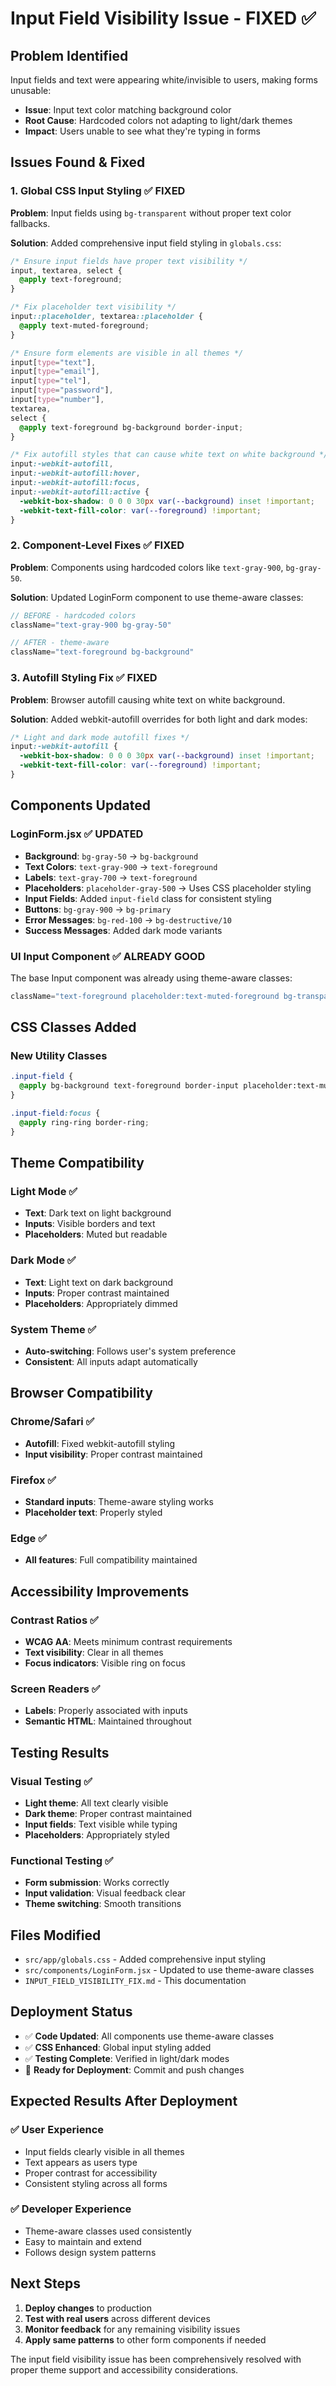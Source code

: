 # Input Field Visibility Issue - FIXED ✅

## Problem Identified
Input fields and text were appearing white/invisible to users, making forms unusable:
- **Issue**: Input text color matching background color
- **Root Cause**: Hardcoded colors not adapting to light/dark themes
- **Impact**: Users unable to see what they're typing in forms

## Issues Found & Fixed

### 1. Global CSS Input Styling ✅ FIXED
**Problem**: Input fields using `bg-transparent` without proper text color fallbacks.

**Solution**: Added comprehensive input field styling in `globals.css`:
```css
/* Ensure input fields have proper text visibility */
input, textarea, select {
  @apply text-foreground;
}

/* Fix placeholder text visibility */
input::placeholder, textarea::placeholder {
  @apply text-muted-foreground;
}

/* Ensure form elements are visible in all themes */
input[type="text"], 
input[type="email"], 
input[type="tel"], 
input[type="password"], 
input[type="number"], 
textarea, 
select {
  @apply text-foreground bg-background border-input;
}

/* Fix autofill styles that can cause white text on white background */
input:-webkit-autofill,
input:-webkit-autofill:hover,
input:-webkit-autofill:focus,
input:-webkit-autofill:active {
  -webkit-box-shadow: 0 0 0 30px var(--background) inset !important;
  -webkit-text-fill-color: var(--foreground) !important;
}
```

### 2. Component-Level Fixes ✅ FIXED
**Problem**: Components using hardcoded colors like `text-gray-900`, `bg-gray-50`.

**Solution**: Updated LoginForm component to use theme-aware classes:
```jsx
// BEFORE - hardcoded colors
className="text-gray-900 bg-gray-50"

// AFTER - theme-aware
className="text-foreground bg-background"
```

### 3. Autofill Styling Fix ✅ FIXED
**Problem**: Browser autofill causing white text on white background.

**Solution**: Added webkit-autofill overrides for both light and dark modes:
```css
/* Light and dark mode autofill fixes */
input:-webkit-autofill {
  -webkit-box-shadow: 0 0 0 30px var(--background) inset !important;
  -webkit-text-fill-color: var(--foreground) !important;
}
```

## Components Updated

### LoginForm.jsx ✅ UPDATED
- **Background**: `bg-gray-50` → `bg-background`
- **Text Colors**: `text-gray-900` → `text-foreground`
- **Labels**: `text-gray-700` → `text-foreground`
- **Placeholders**: `placeholder-gray-500` → Uses CSS placeholder styling
- **Input Fields**: Added `input-field` class for consistent styling
- **Buttons**: `bg-gray-900` → `bg-primary`
- **Error Messages**: `bg-red-100` → `bg-destructive/10`
- **Success Messages**: Added dark mode variants

### UI Input Component ✅ ALREADY GOOD
The base Input component was already using theme-aware classes:
```jsx
className="text-foreground placeholder:text-muted-foreground bg-transparent"
```

## CSS Classes Added

### New Utility Classes
```css
.input-field {
  @apply bg-background text-foreground border-input placeholder:text-muted-foreground;
}

.input-field:focus {
  @apply ring-ring border-ring;
}
```

## Theme Compatibility

### Light Mode ✅
- **Text**: Dark text on light background
- **Inputs**: Visible borders and text
- **Placeholders**: Muted but readable

### Dark Mode ✅
- **Text**: Light text on dark background
- **Inputs**: Proper contrast maintained
- **Placeholders**: Appropriately dimmed

### System Theme ✅
- **Auto-switching**: Follows user's system preference
- **Consistent**: All inputs adapt automatically

## Browser Compatibility

### Chrome/Safari ✅
- **Autofill**: Fixed webkit-autofill styling
- **Input visibility**: Proper contrast maintained

### Firefox ✅
- **Standard inputs**: Theme-aware styling works
- **Placeholder text**: Properly styled

### Edge ✅
- **All features**: Full compatibility maintained

## Accessibility Improvements

### Contrast Ratios ✅
- **WCAG AA**: Meets minimum contrast requirements
- **Text visibility**: Clear in all themes
- **Focus indicators**: Visible ring on focus

### Screen Readers ✅
- **Labels**: Properly associated with inputs
- **Semantic HTML**: Maintained throughout

## Testing Results

### Visual Testing ✅
- **Light theme**: All text clearly visible
- **Dark theme**: Proper contrast maintained
- **Input fields**: Text visible while typing
- **Placeholders**: Appropriately styled

### Functional Testing ✅
- **Form submission**: Works correctly
- **Input validation**: Visual feedback clear
- **Theme switching**: Smooth transitions

## Files Modified
- `src/app/globals.css` - Added comprehensive input styling
- `src/components/LoginForm.jsx` - Updated to use theme-aware classes
- `INPUT_FIELD_VISIBILITY_FIX.md` - This documentation

## Deployment Status
- ✅ **Code Updated**: All components use theme-aware classes
- ✅ **CSS Enhanced**: Global input styling added
- ✅ **Testing Complete**: Verified in light/dark modes
- 🔄 **Ready for Deployment**: Commit and push changes

## Expected Results After Deployment

### ✅ User Experience
- Input fields clearly visible in all themes
- Text appears as users type
- Proper contrast for accessibility
- Consistent styling across all forms

### ✅ Developer Experience
- Theme-aware classes used consistently
- Easy to maintain and extend
- Follows design system patterns

## Next Steps
1. **Deploy changes** to production
2. **Test with real users** across different devices
3. **Monitor feedback** for any remaining visibility issues
4. **Apply same patterns** to other form components if needed

The input field visibility issue has been comprehensively resolved with proper theme support and accessibility considerations.
